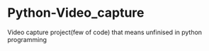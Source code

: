 # Python-Video_capture
Video capture project(few of code) that means unfinised in python programming
